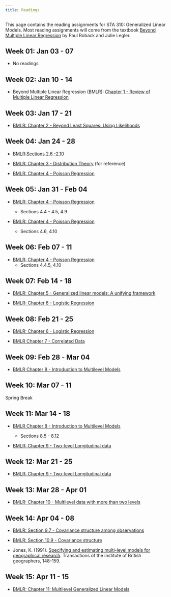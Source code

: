 ```yaml
---
title: Readings
---
```


This page contains the reading assignments for STA 310: Generalized Linear Models. Most reading assignments will come from the textbook [Beyond Multiple Linear Regression](https://bookdown.org/roback/bookdown-BeyondMLR/) by Paul Roback and Julie Legler. 

## Week 01: Jan 03 - 07

- No readings

## Week 02: Jan 10 - 14 

- Beyond Multiple Linear Regression (BMLR): [Chapter 1 - Review of Multiple Linear Regression](https://bookdown.org/roback/bookdown-BeyondMLR/ch-MLRreview.html)

## Week 03: Jan 17 - 21

- [BMLR: Chapter 2 - Beyond Least Squares: Using Likelihoods](https://bookdown.org/roback/bookdown-BeyondMLR/ch-beyondmost.html)


## Week 04: Jan 24 - 28

- [BMLR:Sections 2.6 -2.10 ](https://bookdown.org/roback/bookdown-BeyondMLR/ch-beyondmost.html#case-study-analysis-of-the-nlsy-data)

- [BMLR: Chapter 3 - Distribution Theory](https://bookdown.org/roback/bookdown-BeyondMLR/ch-distthry.html) (for reference)

- [BMLR: Chapter 4 - Poisson Regression](https://bookdown.org/roback/bookdown-BeyondMLR/ch-poissonreg.html)

## Week 05: Jan 31 - Feb 04

- [BMLR: Chapter 4 - Poisson Regression](https://bookdown.org/roback/bookdown-BeyondMLR/ch-poissonreg.html)
  - Sections 4.4 - 4.5, 4.9
  
- [BMLR: Chapter 4 - Poisson Regression](https://bookdown.org/roback/bookdown-BeyondMLR/ch-poissonreg.html)
  - Sections 4.6, 4.10
  
## Week 06: Feb 07 - 11

- [BMLR: Chapter 4 - Poisson Regression](https://bookdown.org/roback/bookdown-BeyondMLR/ch-poissonreg.html)
  - Sections 4.4.5, 4.10

## Week 07: Feb 14 - 18

- [BMLR: Chapter 5 - Generalized linear models: A unifying framework](https://bookdown.org/roback/bookdown-BeyondMLR/ch-glms.html)

- [BMLR: Chapter 6 - Logistic Regression](https://bookdown.org/roback/bookdown-BeyondMLR/ch-logreg.html)


## Week 08: Feb 21 - 25

- [BMLR: Chapter 6 - Logistic Regression](https://bookdown.org/roback/bookdown-BeyondMLR/ch-logreg.html)

- [BMLR Chapter 7 - Correlated Data](https://bookdown.org/roback/bookdown-BeyondMLR/ch-corrdata.html)


## Week 09: Feb 28 - Mar 04

- [BMLR Chapter 8 - Introduction to Multilevel Models](https://bookdown.org/roback/bookdown-BeyondMLR/ch-multilevelintro.html#twolevelmodelingunified)

## Week 10: Mar 07 - 11

Spring Break

## Week 11: Mar 14 - 18

- [BMLR Chapter 8 - Introduction to Multilevel Models](https://bookdown.org/roback/bookdown-BeyondMLR/ch-multilevelintro.html#twolevelmodelingunified)
  - Sections 8.5 - 8.12

- [BMLR: Chapter 9 - Two-level Longitudinal data](https://bookdown.org/roback/bookdown-BeyondMLR/ch-lon.html)


## Week 12: Mar 21 - 25

- [BMLR: Chapter 9 - Two-level Longitudinal data](https://bookdown.org/roback/bookdown-BeyondMLR/ch-lon.html)

## Week 13: Mar 28 - Apr 01

 - [BMLR: Chapter 10 - Multilevel data with more than two levels](https://bookdown.org/roback/bookdown-BeyondMLR/ch-3level.html)
 
## Week 14: Apr 04 - 08

 - [BMLR: Section 9.7 - Covariance structure among observations](https://bookdown.org/roback/bookdown-BeyondMLR/ch-lon.html#errorcovariance)
  - [BMLR: Section 10.9 - Covariance structure](https://bookdown.org/roback/bookdown-BeyondMLR/ch-3level.html#error-3level)
  
  - Jones, K. (1991). [Specifying and estimating multi-level models for geographical research](https://sakai.duke.edu/access/content/group/ec265469-bdb3-47a7-beb0-317956b6f86f/jones-1991.pdf). Transactions of the institute of British geographers, 148-159.

## Week 15: Apr 11 - 15

- [BMLR: Chapter 11: Multilevel Generalized Linear Models](https://bookdown.org/roback/bookdown-BeyondMLR/ch-GLMM.html)